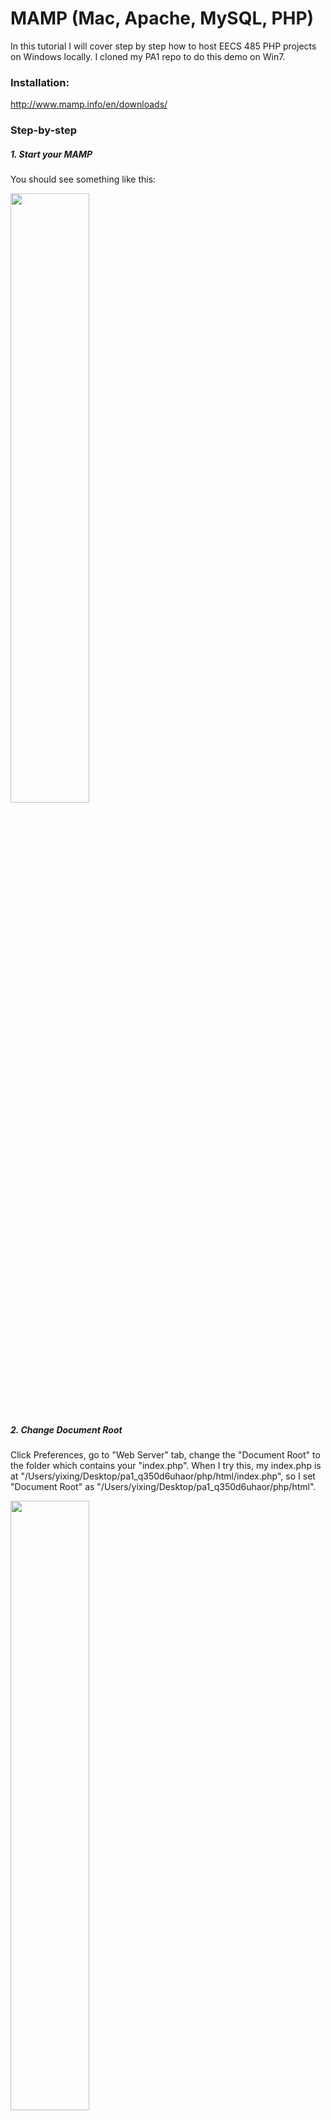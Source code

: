 # MAMP (Mac, Apache, MySQL, PHP)

In this tutorial I will cover step by step how to host EECS 485 PHP projects on Windows locally. I cloned my PA1 repo to do this demo on Win7. 

### Installation:
http://www.mamp.info/en/downloads/

### Step-by-step
##### 1. Start your MAMP
You should see something like this: 

<img src="https://github.com/EECS485-Fall2014/staff/blob/master/tutorials/MAMP/1.png" width="50%" height="50%">

##### 2. Change Document Root
Click Preferences, go to "Web Server" tab, change the "Document Root" to the folder which contains your "index.php". When I try this, my index.php is at "/Users/yixing/Desktop/pa1_q350d6uhaor/php/html/index.php", so I set "Document Root" as "/Users/yixing/Desktop/pa1_q350d6uhaor/php/html". 

<img src="https://github.com/EECS485-Fall2014/staff/blob/master/tutorials/MAMP/2.png" width="50%" height="50%">

##### 3. Start the servers 
The third button will turn green like this:

<img src="https://github.com/EECS485-Fall2014/staff/blob/master/tutorials/MAMP/3.png" width="50%" height="50%">

#####4. Test whether your server is referencing the correct files
Going to "http://localhost:8000/secret/pa#/" in your browser. In my case it is "http://localhost:8000/rg4mmsj/pa1/", here is the screenshot: 

<img src="https://github.com/EECS485-Fall2014/staff/blob/master/tutorials/MAMP/4.png" width="50%" height="50%">

The MySQL error shown is expected, we will work on this later. It means that your PHP code is running successfully, but not able to connect to MySQL since there are no username/password or database in MySQL which are specified in your PHP code yet.

If you experience something else, please refer to logs under `/Applications/MAMP/logs/`.

##### 5. Create MySQL database and user

To create MySQL database and user, you need to log into MySQL as root user. In your terminal use this command:
`/Applications/MAMP/Library/bin/mysql --host=localhost -uroot -proot`

Then you should be logged in as the root user. Then you will need to create database and user. The command is

	drop database if exists <db_name>; create database <db_name>; 
	grant all on <db_name>.* to <username>@localhost identified by '<password>';


`<db_name>`, `<username>` and `<password>` above should be replaced by corresponding values that you are using in your PHP. 


Here is an example, following is some code in my PHP:


	$user="group11"; 
	$password="friedcode"; 
	$database="group11";
	$con = mysql_connect("127.0.0.1", $user, $password) or die('Could not connect: ' . mysql_error()); 


Then in MySQL I will do 

	drop database if exists group11; create database group11; 
	grant all on group11.* to group11@localhost identified by 'friedcode';

Here is a screenshot for your reference:

<img src="https://github.com/EECS485-Fall2014/staff/blob/master/tutorials/MAMP/5.png" width="50%" height="50%">

##### 6. Change MySQL port

Then go back to MAMP Preferences and change MySQL port to 3306 which is the port PHP used to connect to MySQL by default.

<img src="https://github.com/EECS485-Fall2014/staff/blob/master/tutorials/MAMP/6.png" width="50%" height="50%">

Now you can go back to your browswer and refresh and it should work. 

You will also need to load data into the database you just created. I will leave that work for you. It is similar to how it works on the remote server. Just make sure MAMP has started whenever you want to do any operation about MySQL over your terminal.